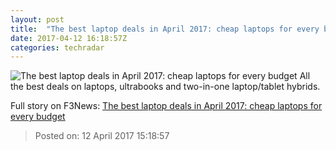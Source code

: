 ```yaml
---
layout: post
title:  "The best laptop deals in April 2017: cheap laptops for every budget"
date: 2017-04-12 16:18:57Z
categories: techradar
---
```


![The best laptop deals in April 2017: cheap laptops for every budget](http://cdn.mos.cms.futurecdn.net/56166cc33115642046e1db89e171bd49-1200-80.jpg)
All the best deals on laptops, ultrabooks and two-in-one laptop/tablet hybrids.


Full story on F3News: [The best laptop deals in April 2017: cheap laptops for every budget](http://www.f3nws.com/n/KHnpyD)

> Posted on: 12 April 2017 15:18:57
